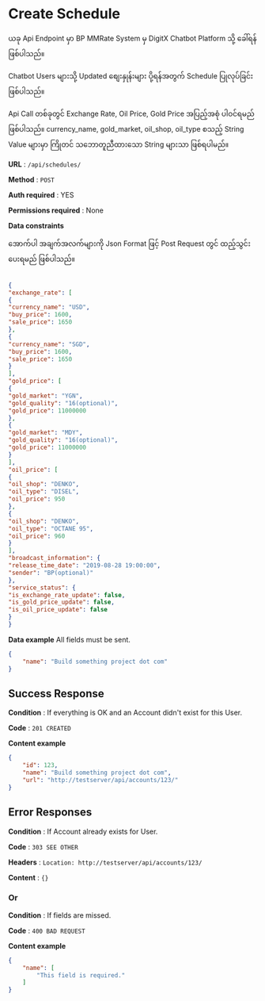 # Create Schedule

ယခု Api Endpoint မှာ BP MMRate System မှ DigitX Chatbot Platform သို့ ခေါ်ရန် ဖြစ်ပါသည်။

Chatbot Users များသို့ Updated စျေးနှုန်းများ ပို့ရန်အတွက် Schedule ပြုလုပ်ခြင်း ဖြစ်ပါသည်။

Api Call တစ်ခုတွင် Exchange Rate, Oil Price, Gold Price အပြည့်အစုံ ပါဝင်ရမည် ဖြစ်ပါသည်။  currency_name, gold_market, oil_shop, oil_type စသည့် String Value များမှာ ကြိုတင် သဘောတူညီထားသော String များသာ ဖြစ်ရပါမည်။

**URL** : `/api/schedules/`

**Method** : `POST`

**Auth required** : YES

**Permissions required** : None

**Data constraints**

အောက်ပါ အချက်အလက်များကို Json Format ဖြင့် Post Request တွင် ထည့်သွင်းပေးရမည် ဖြစ်ပါသည်။

```json
  
{  
"exchange_rate": [  
{  
"currency_name": "USD",  
"buy_price": 1600,  
"sale_price": 1650  
},  
{  
"currency_name": "SGD",  
"buy_price": 1600,  
"sale_price": 1650  
}  
],  
"gold_price": [  
{  
"gold_market": "YGN",  
"gold_quality": "16(optional)",  
"gold_price": 11000000  
},  
{  
"gold_market": "MDY",  
"gold_quality": "16(optional)",  
"gold_price": 11000000  
}  
],  
"oil_price": [  
{  
"oil_shop": "DENKO",  
"oil_type": "DISEL",  
"oil_price": 950  
},  
{  
"oil_shop": "DENKO",  
"oil_type": "OCTANE 95",  
"oil_price": 960  
}  
],  
"broadcast_information": {  
"release_time_date": "2019-08-28 19:00:00",  
"sender": "BP(optional)"  
},  
"service_status": {  
"is_exchange_rate_update": false,  
"is_gold_price_update": false,  
"is_oil_price_update": false  
}  
}
```

**Data example** All fields must be sent.

```json
{
    "name": "Build something project dot com"
}
```

## Success Response

**Condition** : If everything is OK and an Account didn't exist for this User.

**Code** : `201 CREATED`

**Content example**

```json
{
    "id": 123,
    "name": "Build something project dot com",
    "url": "http://testserver/api/accounts/123/"
}
```

## Error Responses

**Condition** : If Account already exists for User.

**Code** : `303 SEE OTHER`

**Headers** : `Location: http://testserver/api/accounts/123/`

**Content** : `{}`

### Or

**Condition** : If fields are missed.

**Code** : `400 BAD REQUEST`

**Content example**

```json
{
    "name": [
        "This field is required."
    ]
}
```
<!--stackedit_data:
eyJoaXN0b3J5IjpbMTIwNjYxMDM2M119
-->